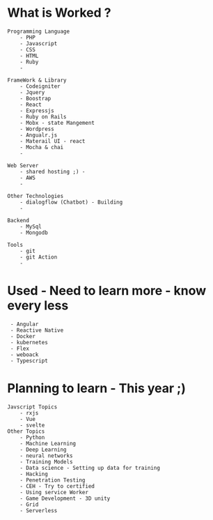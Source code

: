 # What is Worked ? 
    Programming Language
        - PHP
        - Javascript
        - CSS
        - HTML
        - Ruby 
        - 

    FrameWork & Library 
        - Codeigniter
        - Jquery
        - Boostrap 
        - React
        - Expressjs
        - Ruby on Rails
        - Mobx - state Mangement 
        - Wordpress 
        - Angualr.js
        - Materail UI - react
        - Mocha & chai
        -

    Web Server 
        - shared hosting ;) - 
        - AWS
        - 

    Other Technologies 
        - dialogflow (Chatbot) - Building
        - 

    Backend
        - MySql
        - Mongodb
    
    Tools
        - git 
        - git Action
        - 

# Used - Need to learn more - know every less
     - Angular
     - Reactive Native
     - Docker
     - kubernetes
     - Flex
     - weboack
     - Typescript  

# Planning to learn - This year ;)
    Javscript Topics
        - rxjs
        - Vue
        - svelte
    Other Topics
        - Python
        - Machine Learning
        - Deep Learning
        - neural networks
        - Training Models
        - Data science - Setting up data for training
        - Hacking 
        - Penetration Testing
        - CEH - Try to certified  
        - Using service Worker
        - Game Development - 3D unity
        - Grid
        - Serverless